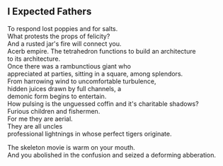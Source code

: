 I Expected Fathers
------------------
To respond lost poppies and for salts.  
What protests the props of felicity?  
And a rusted jar's fire will connect you.  
Acerb empire. The tetrahedron functions to build an architecture  
to its architecture.  
Once there was a rambunctious giant who  
appreciated at parties, sitting in a square, among splendors.  
From harrowing wind to uncomfortable turbulence,  
hidden juices drawn by full channels, a  
demonic form begins to entertain.  
How pulsing is the unguessed coffin and it's charitable shadows?  
Furious children and fishermen.  
For me they are aerial.  
They are all uncles  
professional lightnings in whose perfect tigers originate.  
  
The skeleton movie is warm on your mouth.  
And you abolished in the confusion and seized a deforming abberation.  
